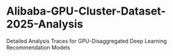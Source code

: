 # Alibaba-GPU-Cluster-Dataset-2025-Analysis
Detailed Analysis Traces for GPU-Disaggregated Deep Learning Recommendation Models

